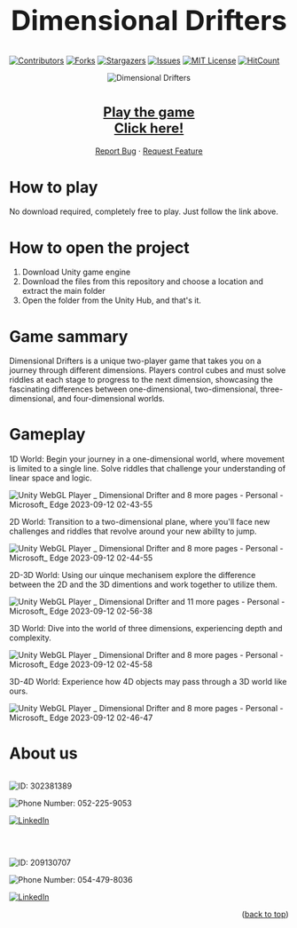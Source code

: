 <h1 align="center" style="font-size: 50px;">Dimensional Drifters</h1>

[![Contributors][contributors-shield]][contributors-url]
[![Forks][forks-shield]][forks-url]
[![Stargazers][stars-shield]][stars-url]
[![Issues][issues-shield]][issues-url]
[![MIT License][license-shield]][license-url]
[![HitCount][hit-shield]][hit-url]

<p align="center">
  <img src="https://github.com/Crashiff/DimensionalDrifters/assets/66414555/a0df7830-6778-433c-a383-e76033c14d0a" alt="Dimensional Drifters">
</p>


<div align="center">
  <h1><a href="https://crashiff.github.io/DimensionalDrifters/Play/index.html" style="text-align: center; font-size: 24px;">Play the game  <br>Click here!</a></h1>
</div>
<div align="center">
  
</div>



<div align="center">

  <p align="center">
    <a href="https://github.com/Crashiff/DimensionalDrifters/issues">Report Bug</a>
    ·
    <a href="https://github.com/Crashiff/DimensionalDrifters/issues">Request Feature</a>
  </p>
</div>

# How to play
No download required, completely free to play. Just follow the link above.  

# How to open the project
1. Download Unity game engine
2. Download the files from this repository and choose a location and extract the main folder
3. Open the folder from the Unity Hub, and that's it.

<!-- ABOUT THE PROJECT
## About The Project

Game trailer:  
[![Watch the video](https://img.youtube.com/vi/<VIDEO_ID>/hqdefault.jpg)](https://www.youtube.com/embed/<VIDEO_ID>)

[<img src="https://img.youtube.com/vi/<VIDEO_ID>/hqdefault.jpg" width="600" height="300"
/>](https://www.youtube.com/embed/<VIDEO_ID>) -->


# Game sammary
Dimensional Drifters is a unique two-player game that takes you on a journey through different dimensions. Players control cubes and must solve riddles at each stage to progress to the next dimension, showcasing the fascinating differences between one-dimensional, two-dimensional, three-dimensional, and four-dimensional worlds.

# Gameplay
1D World: Begin your journey in a one-dimensional world, where movement is limited to a single line. Solve riddles that challenge your understanding of linear space and logic.

![Unity WebGL Player _ Dimensional Drifter and 8 more pages - Personal - Microsoft_ Edge 2023-09-12 02-43-55](https://github.com/Crashiff/DimensionalDrifters/assets/66414555/54f5502b-9c4b-471f-b47c-be00577818ee)


2D World: Transition to a two-dimensional plane, where you'll face new challenges and riddles that revolve around your new abillty to jump.

![Unity WebGL Player _ Dimensional Drifter and 8 more pages - Personal - Microsoft_ Edge 2023-09-12 02-44-55](https://github.com/Crashiff/DimensionalDrifters/assets/66414555/03dabb3c-809e-4c8e-9991-49aed5cfd015)


2D-3D World: Using our uinque mechanisem explore the difference between the 2D and the 3D dimentions and work together to utilize them.

![Unity WebGL Player _ Dimensional Drifter and 11 more pages - Personal - Microsoft_ Edge 2023-09-12 02-56-38](https://github.com/Crashiff/DimensionalDrifters/assets/66414555/f74228d8-7206-4e22-a807-fb41750c66b5)


3D World: Dive into the world of three dimensions, experiencing depth and complexity.

![Unity WebGL Player _ Dimensional Drifter and 8 more pages - Personal - Microsoft_ Edge 2023-09-12 02-45-58](https://github.com/Crashiff/DimensionalDrifters/assets/66414555/738cdc9a-fa92-4d39-ac77-bde060f8c21b)

3D-4D World: Experience how 4D objects may pass through a 3D world like ours.

![Unity WebGL Player _ Dimensional Drifter and 8 more pages - Personal - Microsoft_ Edge 2023-09-12 02-46-47](https://github.com/Crashiff/DimensionalDrifters/assets/66414555/76d43e4a-77ea-41b5-a1a4-aa7829ecc272)



<!-- ### Built With

This section should list any major frameworks/libraries used to bootstrap your project. Leave any add-ons/plugins for the acknowledgements section. Here are a few examples.

* [![Next][Next.js]][Next-url]
* [![React][React.js]][React-url]
* [![Vue][Vue.js]][Vue-url]
* [![Angular][Angular.io]][Angular-url]
* [![Svelte][Svelte.dev]][Svelte-url]
* [![Laravel][Laravel.com]][Laravel-url]
* [![Bootstrap][Bootstrap.com]][Bootstrap-url]
* [![JQuery][JQuery.com]][JQuery-url] -->

# About us

<p>
<a href="https://github.com/Crashiff"><img title="Author" src="https://img.shields.io/badge/Author-Natanel Shiff-black.svg?style=for-the-badge&logo=github" alt=""></a>
</p>

<p>
<a><img title="ID" src="https://img.shields.io/badge/ID-302381389-black.svg?style=for-the-badge&logo=id" alt="ID: 302381389"></a>
</p>
<p>
<a><img title="Phone number" src="https://img.shields.io/badge/Phone-052-225-9053-black.svg?style=for-the-badge&logo=id" alt="Phone Number: 052-225-9053"></a>
</p>

[![LinkedIn][linkedin-shield]][linkedin-url-natanel]

<br>
<p>
<a href="https://github.com/BzTal"><img title="Author" src="https://img.shields.io/badge/Author-Tal Ben Zvi-black.svg?style=for-the-badge&logo=github" alt=""></a>
</p>

<p>
<a><img title="ID" src="https://img.shields.io/badge/ID-209130707-black.svg?style=for-the-badge&logo=id" alt="ID: 209130707"></a>
</p>
<p>
<a><img title="Phone number" src="https://img.shields.io/badge/Phone-054-479-8036-black.svg?style=for-the-badge&logo=id" alt="Phone Number: 054-479-8036"></a>
</p>

[![LinkedIn][linkedin-shield]][linkedin-url-tal]


<p align="right">(<a href="#readme">back to top</a>)</p>

<!-- MARKDOWN LINKS & IMAGES -->
<!-- https://www.markdownguide.org/basic-syntax/#reference-style-links -->
[contributors-shield]: https://img.shields.io/github/contributors/Crashiff/DimensionalDrifters.svg?style=for-the-badge
[contributors-url]: https://github.com/Crashiff/DimensionalDrifters/graphs/contributors
[forks-shield]: https://img.shields.io/github/forks/Crashiff/DimensionalDrifters.svg?style=for-the-badge
[forks-url]: https://github.com/Crashiff/DimensionalDrifters/network/members
[hit-shield]: https://img.shields.io/endpoint?url=https%3A%2F%2Fhits.dwyl.com%2FCrashiff%2FDimensionalDrifters.svg%3Fstyle%3Dfor-the-badge&style=for-the-badge&color=blue
[hit-url]: http://hits.dwyl.com/Crashiff/DimensionalDrifters
[stars-shield]: https://img.shields.io/github/stars/Crashiff/DimensionalDrifters.svg?style=for-the-badge
[stars-url]: https://github.com/Crashiff/DimensionalDrifters/stargazers
[issues-shield]: https://img.shields.io/github/issues/Crashiff/DimensionalDrifters.svg?style=for-the-badge
[issues-url]: https://github.com/Crashiff/DimensionalDrifters/issues
[license-shield]: https://img.shields.io/github/license/Crashiff/DimensionalDrifters.svg?style=for-the-badge
[license-url]: https://github.com/Crashiff/DimensionalDrifters/blob/master/LICENSE.txt
[linkedin-shield]: https://img.shields.io/badge/-LinkedIn-black.svg?style=for-the-badge&logo=linkedin&colorB=555
[linkedin-url-natanel]: https://linkedin.com/in/Crashif
[linkedin-url-tal]: https://linkedin.com/in/tal-ben-zvi-40552a1b2
[product-screenshot]: images/screenshot.png
[Next.js]: https://img.shields.io/badge/next.js-000000?style=for-the-badge&logo=nextdotjs&logoColor=white
[Next-url]: https://nextjs.org/
[React.js]: https://img.shields.io/badge/React-20232A?style=for-the-badge&logo=react&logoColor=61DAFB
[React-url]: https://reactjs.org/
[Vue.js]: https://img.shields.io/badge/Vue.js-35495E?style=for-the-badge&logo=vuedotjs&logoColor=4FC08D
[Vue-url]: https://vuejs.org/
[Angular.io]: https://img.shields.io/badge/Angular-DD0031?style=for-the-badge&logo=angular&logoColor=white
[Angular-url]: https://angular.io/
[Svelte.dev]: https://img.shields.io/badge/Svelte-4A4A55?style=for-the-badge&logo=svelte&logoColor=FF3E00
[Svelte-url]: https://svelte.dev/
[Laravel.com]: https://img.shields.io/badge/Laravel-FF2D20?style=for-the-badge&logo=laravel&logoColor=white
[Laravel-url]: https://laravel.com
[Bootstrap.com]: https://img.shields.io/badge/Bootstrap-563D7C?style=for-the-badge&logo=bootstrap&logoColor=white
[Bootstrap-url]: https://getbootstrap.com
[JQuery.com]: https://img.shields.io/badge/jQuery-0769AD?style=for-the-badge&logo=jquery&logoColor=white
[JQuery-url]: https://jquery.com 
